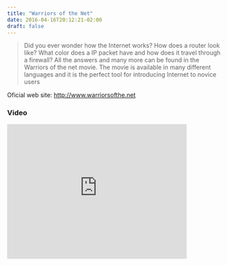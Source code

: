 ```yaml
---
title: "Warriors of the Net"
date: 2016-04-16T20:12:21-02:00
draft: false
---
```


> Did you ever wonder how the Internet works? How does a router look like? What color does a IP packet have and how does it travel through a firewall?
All the answers and many more can be found in the Warriors of the net movie. The movie is available in many different languages and it is the perfect tool for introducing Internet to novice users

Oficial web site: http://www.warriorsofthe.net

### Video
<iframe width="420" height="315" src="https://www.youtube.com/embed/PBWhzz_Gn10" frameborder="0" allowfullscreen></iframe>
